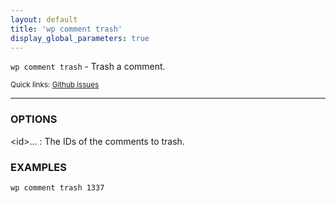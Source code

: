 ```yaml
---
layout: default
title: 'wp comment trash'
display_global_parameters: true
---
```


`wp comment trash` - Trash a comment.

<small>Quick links: <a href="https://github.com/wp-cli/wp-cli/issues?q=is%3Aopen+label%3Acommand%3Acomment-trash+sort%3Aupdated-desc">Github issues</a></small>

<hr />

### OPTIONS

&lt;id&gt;...
: The IDs of the comments to trash.

### EXAMPLES

    wp comment trash 1337



